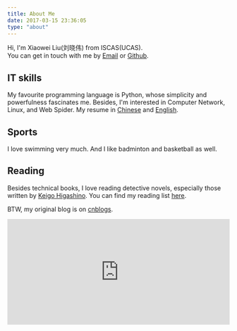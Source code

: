 ```yaml
---
title: About Me
date: 2017-03-15 23:36:05
type: "about"
---
```


Hi, I'm Xiaowei Liu(刘晓伟) from ISCAS(UCAS).  
You can get in touch with me by [Email](mailto:liu_xiaowei@foxmail.com) or [Github](https://github.com/lxw0109).

## IT skills
My favourite programming language is Python, whose simplicity and powerfulness fascinates me. Besides, I'm interested in Computer Network, Linux, and Web Spider.
My resume in [Chinese](/resume_zh/) and [English](/resume_zh/).

## Sports
I love swimming very much. And I like badminton and basketball as well.

## Reading
Besides technical books, I love reading detective novels, especially those written by [Keigo Higashino](https://en.wikipedia.org/wiki/Keigo_Higashino). You can find my reading list [here](http://xiaoweiliu.cn/2016/08/08/Keigo-Higashino/).

BTW, my original blog is on [cnblogs](http://www.cnblogs.com/lxw0109).

<iframe src="https://lxw0109.github.io/donate-page/simple/" style="overflow-x:hidden;overflow-y:hidden; border:0xp none #fff; min-height:240px; width:100%;"  frameborder="0" scrolling="no"></iframe>
